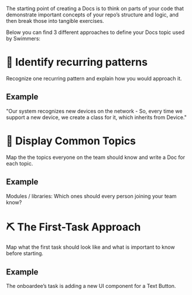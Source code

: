 The starting point of creating a Docs is to think on parts of your code that demonstrate important concepts of your repo’s structure and logic, and then break those into tangible exercises.

Below you can find 3 different approaches to define your Docs topic used by Swimmers:

# 🔎 Identify recurring patterns

Recognize one recurring pattern and explain how you would approach it.

## Example

"Our system recognizes new devices on the network - So, every time we support a new device, we create a class for it, which inherits from Device."

# 🎯 Display Common Topics

Map the the topics everyone on the team should know and write a Doc for each topic.

## Example

Modules / libraries: Which ones should every person joining your team know?

# ⛏️ The First-Task Approach

Map what the first task should look like and what is important to know before starting.

## Example

The onboardee’s task is adding a new UI component for a Text Button.
